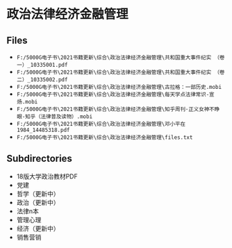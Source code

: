 # 政治法律经济金融管理

## Files

- `F:/5000G电子书\2021书籍更新\综合\政治法律经济金融管理\共和国重大事件纪实 （卷一）_10335001.pdf`
- `F:/5000G电子书\2021书籍更新\综合\政治法律经济金融管理\共和国重大事件纪实 （卷二）_10335002.pdf`
- `F:/5000G电子书\2021书籍更新\综合\政治法律经济金融管理\古拉格：一部历史.mobi`
- `F:/5000G电子书\2021书籍更新\综合\政治法律经济金融管理\每天学点法律常识-宣炀.mobi`
- `F:/5000G电子书\2021书籍更新\综合\政治法律经济金融管理\知乎周刊·正义女神不睁眼-知乎（法律普及读物）.mobi`
- `F:/5000G电子书\2021书籍更新\综合\政治法律经济金融管理\邓小平在1984_14485318.pdf`
- `F:/5000G电子书\2021书籍更新\综合\政治法律经济金融管理\files.txt`

## Subdirectories

- 18版大学政治教材PDF
- 党建
- 哲学（更新中）
- 政治（更新中）
- 法律n本
- 管理心理
- 经济（更新中）
- 销售营销
